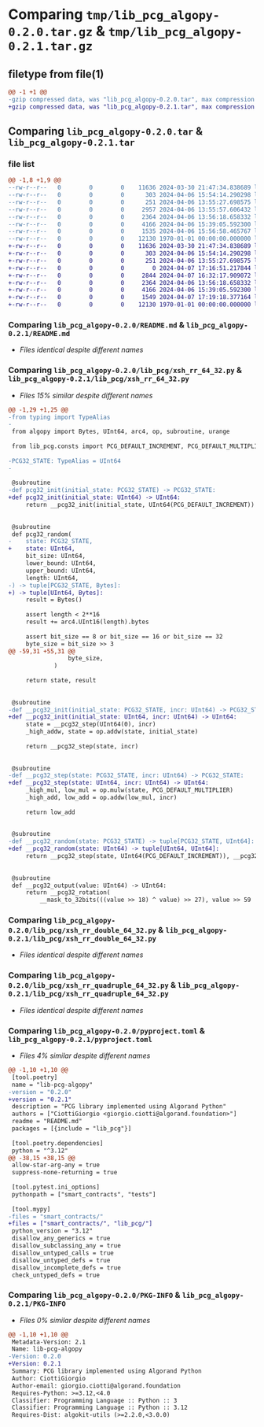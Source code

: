 # Comparing `tmp/lib_pcg_algopy-0.2.0.tar.gz` & `tmp/lib_pcg_algopy-0.2.1.tar.gz`

## filetype from file(1)

```diff
@@ -1 +1 @@
-gzip compressed data, was "lib_pcg_algopy-0.2.0.tar", max compression
+gzip compressed data, was "lib_pcg_algopy-0.2.1.tar", max compression
```

## Comparing `lib_pcg_algopy-0.2.0.tar` & `lib_pcg_algopy-0.2.1.tar`

### file list

```diff
@@ -1,8 +1,9 @@
--rw-r--r--   0        0        0    11636 2024-03-30 21:47:34.838689 lib_pcg_algopy-0.2.0/README.md
--rw-r--r--   0        0        0      303 2024-04-06 15:54:14.290298 lib_pcg_algopy-0.2.0/lib_pcg/__init__.py
--rw-r--r--   0        0        0      251 2024-04-06 13:55:27.698575 lib_pcg_algopy-0.2.0/lib_pcg/consts.py
--rw-r--r--   0        0        0     2957 2024-04-06 13:55:57.606432 lib_pcg_algopy-0.2.0/lib_pcg/xsh_rr_64_32.py
--rw-r--r--   0        0        0     2364 2024-04-06 13:56:18.658332 lib_pcg_algopy-0.2.0/lib_pcg/xsh_rr_double_64_32.py
--rw-r--r--   0        0        0     4166 2024-04-06 15:39:05.592300 lib_pcg_algopy-0.2.0/lib_pcg/xsh_rr_quadruple_64_32.py
--rw-r--r--   0        0        0     1535 2024-04-06 15:56:58.465767 lib_pcg_algopy-0.2.0/pyproject.toml
--rw-r--r--   0        0        0    12130 1970-01-01 00:00:00.000000 lib_pcg_algopy-0.2.0/PKG-INFO
+-rw-r--r--   0        0        0    11636 2024-03-30 21:47:34.838689 lib_pcg_algopy-0.2.1/README.md
+-rw-r--r--   0        0        0      303 2024-04-06 15:54:14.290298 lib_pcg_algopy-0.2.1/lib_pcg/__init__.py
+-rw-r--r--   0        0        0      251 2024-04-06 13:55:27.698575 lib_pcg_algopy-0.2.1/lib_pcg/consts.py
+-rw-r--r--   0        0        0        0 2024-04-07 17:16:51.217844 lib_pcg_algopy-0.2.1/lib_pcg/py.typed
+-rw-r--r--   0        0        0     2844 2024-04-07 16:32:17.909072 lib_pcg_algopy-0.2.1/lib_pcg/xsh_rr_64_32.py
+-rw-r--r--   0        0        0     2364 2024-04-06 13:56:18.658332 lib_pcg_algopy-0.2.1/lib_pcg/xsh_rr_double_64_32.py
+-rw-r--r--   0        0        0     4166 2024-04-06 15:39:05.592300 lib_pcg_algopy-0.2.1/lib_pcg/xsh_rr_quadruple_64_32.py
+-rw-r--r--   0        0        0     1549 2024-04-07 17:19:18.377164 lib_pcg_algopy-0.2.1/pyproject.toml
+-rw-r--r--   0        0        0    12130 1970-01-01 00:00:00.000000 lib_pcg_algopy-0.2.1/PKG-INFO
```

### Comparing `lib_pcg_algopy-0.2.0/README.md` & `lib_pcg_algopy-0.2.1/README.md`

 * *Files identical despite different names*

### Comparing `lib_pcg_algopy-0.2.0/lib_pcg/xsh_rr_64_32.py` & `lib_pcg_algopy-0.2.1/lib_pcg/xsh_rr_64_32.py`

 * *Files 15% similar despite different names*

```diff
@@ -1,29 +1,25 @@
-from typing import TypeAlias
-
 from algopy import Bytes, UInt64, arc4, op, subroutine, urange
 
 from lib_pcg.consts import PCG_DEFAULT_INCREMENT, PCG_DEFAULT_MULTIPLIER
 
-PCG32_STATE: TypeAlias = UInt64
-
 
 @subroutine
-def pcg32_init(initial_state: PCG32_STATE) -> PCG32_STATE:
+def pcg32_init(initial_state: UInt64) -> UInt64:
     return __pcg32_init(initial_state, UInt64(PCG_DEFAULT_INCREMENT))
 
 
 @subroutine
 def pcg32_random(
-    state: PCG32_STATE,
+    state: UInt64,
     bit_size: UInt64,
     lower_bound: UInt64,
     upper_bound: UInt64,
     length: UInt64,
-) -> tuple[PCG32_STATE, Bytes]:
+) -> tuple[UInt64, Bytes]:
     result = Bytes()
 
     assert length < 2**16
     result += arc4.UInt16(length).bytes
 
     assert bit_size == 8 or bit_size == 16 or bit_size == 32
     byte_size = bit_size >> 3
@@ -59,31 +55,31 @@
                 byte_size,
             )
 
     return state, result
 
 
 @subroutine
-def __pcg32_init(initial_state: PCG32_STATE, incr: UInt64) -> PCG32_STATE:
+def __pcg32_init(initial_state: UInt64, incr: UInt64) -> UInt64:
     state = __pcg32_step(UInt64(0), incr)
     _high_addw, state = op.addw(state, initial_state)
 
     return __pcg32_step(state, incr)
 
 
 @subroutine
-def __pcg32_step(state: PCG32_STATE, incr: UInt64) -> PCG32_STATE:
+def __pcg32_step(state: UInt64, incr: UInt64) -> UInt64:
     _high_mul, low_mul = op.mulw(state, PCG_DEFAULT_MULTIPLIER)
     _high_add, low_add = op.addw(low_mul, incr)
 
     return low_add
 
 
 @subroutine
-def __pcg32_random(state: PCG32_STATE) -> tuple[PCG32_STATE, UInt64]:
+def __pcg32_random(state: UInt64) -> tuple[UInt64, UInt64]:
     return __pcg32_step(state, UInt64(PCG_DEFAULT_INCREMENT)), __pcg32_output(state)
 
 
 @subroutine
 def __pcg32_output(value: UInt64) -> UInt64:
     return __pcg32_rotation(
         __mask_to_32bits(((value >> 18) ^ value) >> 27), value >> 59
```

### Comparing `lib_pcg_algopy-0.2.0/lib_pcg/xsh_rr_double_64_32.py` & `lib_pcg_algopy-0.2.1/lib_pcg/xsh_rr_double_64_32.py`

 * *Files identical despite different names*

### Comparing `lib_pcg_algopy-0.2.0/lib_pcg/xsh_rr_quadruple_64_32.py` & `lib_pcg_algopy-0.2.1/lib_pcg/xsh_rr_quadruple_64_32.py`

 * *Files identical despite different names*

### Comparing `lib_pcg_algopy-0.2.0/pyproject.toml` & `lib_pcg_algopy-0.2.1/pyproject.toml`

 * *Files 4% similar despite different names*

```diff
@@ -1,10 +1,10 @@
 [tool.poetry]
 name = "lib-pcg-algopy"
-version = "0.2.0"
+version = "0.2.1"
 description = "PCG library implemented using Algorand Python"
 authors = ["CiottiGiorgio <giorgio.ciotti@algorand.foundation>"]
 readme = "README.md"
 packages = [{include = "lib_pcg"}]
 
 [tool.poetry.dependencies]
 python = "^3.12"
@@ -38,15 +38,15 @@
 allow-star-arg-any = true
 suppress-none-returning = true
 
 [tool.pytest.ini_options]
 pythonpath = ["smart_contracts", "tests"]
 
 [tool.mypy]
-files = "smart_contracts/"
+files = ["smart_contracts/", "lib_pcg/"]
 python_version = "3.12"
 disallow_any_generics = true
 disallow_subclassing_any = true
 disallow_untyped_calls = true
 disallow_untyped_defs = true
 disallow_incomplete_defs = true
 check_untyped_defs = true
```

### Comparing `lib_pcg_algopy-0.2.0/PKG-INFO` & `lib_pcg_algopy-0.2.1/PKG-INFO`

 * *Files 0% similar despite different names*

```diff
@@ -1,10 +1,10 @@
 Metadata-Version: 2.1
 Name: lib-pcg-algopy
-Version: 0.2.0
+Version: 0.2.1
 Summary: PCG library implemented using Algorand Python
 Author: CiottiGiorgio
 Author-email: giorgio.ciotti@algorand.foundation
 Requires-Python: >=3.12,<4.0
 Classifier: Programming Language :: Python :: 3
 Classifier: Programming Language :: Python :: 3.12
 Requires-Dist: algokit-utils (>=2.2.0,<3.0.0)
```


